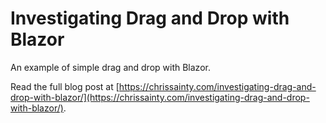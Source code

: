 # Investigating Drag and Drop with Blazor
An example of simple drag and drop with Blazor.

Read the full blog post at [https://chrissainty.com/investigating-drag-and-drop-with-blazor/](https://chrissainty.com/investigating-drag-and-drop-with-blazor/).


